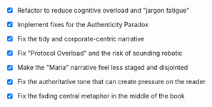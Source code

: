 - [x] Refactor to reduce cognitive overload and "jargon fatigue"
- [x] Implement fixes for the Authenticity Paradox
- [x] Fix the tidy and corporate-centric narrative
- [x] Fix "Protocol Overload" and the risk of sounding robotic
- [x] Make the "Maria" narrative feel less staged and disjointed
- [x] Fix the authoritative tone that can create pressure on the reader
- [x] Fix the fading central metaphor in the middle of the book
      